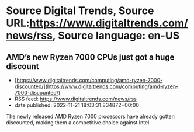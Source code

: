 # Source Digital Trends, Source URL:https://www.digitaltrends.com/news/rss, Source language: en-US

## AMD’s new Ryzen 7000 CPUs just got a huge discount
 - [https://www.digitaltrends.com/computing/amd-ryzen-7000-discounted/](https://www.digitaltrends.com/computing/amd-ryzen-7000-discounted/)
 - RSS feed: https://www.digitaltrends.com/news/rss
 - date published: 2022-11-21 18:03:31.834872+00:00

The newly released AMD Ryzen 7000 processors have already gotten discounted, making them a competitive choice against Intel.
